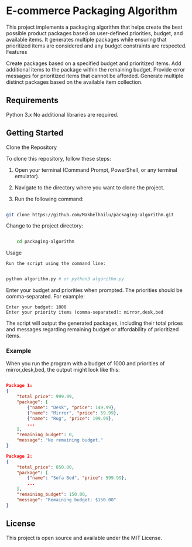 # E-commerce Packaging Algorithm

This project implements a packaging algorithm that helps create the best possible product packages based on user-defined priorities, budget, and available items. It generates multiple packages while ensuring that prioritized items are considered and any budget constraints are respected.
Features

  Create packages based on a specified budget and prioritized items.
  Add additional items to the package within the remaining budget.
  Provide error messages for prioritized items that cannot be afforded.
  Generate multiple distinct packages based on the available item collection.

## Requirements

  Python 3.x
  No additional libraries are required.

## Getting Started
Clone the Repository

To clone this repository, follow these steps:

  1. Open your terminal (Command Prompt, PowerShell, or any terminal emulator).

  2. Navigate to the directory where you want to clone the project.

  3. Run the following command:

```bash

git clone https://github.com/Makbelhailu/packaging-algorithm.git
```

Change to the project directory:

```bash

    cd packaging-algorithm
```
Usage

    Run the script using the command line:

```bash

python algorithm.py # or python3 algorithm.py
```
Enter your budget and priorities when prompted. The priorities should be comma-separated. For example:

    Enter your budget: 1000
    Enter your priority items (comma-separated): mirror,desk,bed

The script will output the generated packages, including their total prices and messages regarding remaining budget or affordability of prioritized items.

### Example

When you run the program with a budget of 1000 and priorities of mirror,desk,bed, the output might look like this:

```json

Package 1:
{
    "total_price": 999.99,
    "package": [
        {"name": "Desk", "price": 149.99},
        {"name": "Mirror", "price": 59.99},
        {"name": "Rug", "price": 199.99},
        ...
    ],
    "remaining_budget": 0,
    "message": "No remaining budget."
}

Package 2:
{
    "total_price": 850.00,
    "package": [
        {"name": "Sofa Bed", "price": 599.99},
        ...
    ],
    "remaining_budget": 150.00,
    "message": "Remaining budget: $150.00"
}
```

## License

This project is open source and available under the MIT License.
